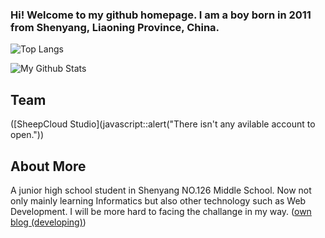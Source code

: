 ### Hi! Welcome to my github homepage. I am a boy born in 2011 from Shenyang, Liaoning Province, China.

![Top Langs](https://github-readme-stats.vercel.app/api/top-langs/?username=cleversheep2011&layout=compact)

![My Github Stats](https://github-readme-stats.vercel.app/api?username=cleversheep2011&show_icons=true&theme=dark&include_all_commits=true)

## Team

([SheepCloud Studio](javascript::alert("There isn't any avilable account to open."))

## About More
A junior high school student in Shenyang NO.126 Middle School.
Now not only mainly learning Informatics but also other technology such as Web Development.
I will be more hard to facing the challange in my way.
([own blog (developing)](sheepcloud.online))
